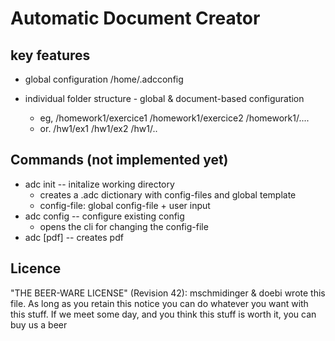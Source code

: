 Automatic Document Creator 
==========================

key features
---------------------------

* global configuration
/home/.adcconfig

* individual folder structure - global & document-based configuration
  - eg, /homework1/exercice1 /homework1/exercice2 /homework1/....
  - or. /hw1/ex1 /hw1/ex2 /hw1/..

Commands (not implemented yet)
------------------------------

* adc init -- initalize working directory
  - creates a .adc dictionary with config-files and global template
  - config-file: global config-file + user input
* adc config -- configure existing config
  - opens the cli for changing the config-file
* adc [pdf] -- creates pdf 

Licence
----------------------------------------------------------------------------
"THE BEER-WARE LICENSE" (Revision 42):
mschmidinger & doebi wrote this file. As long as you retain this notice you
can do whatever you want with this stuff. If we meet some day, and you think
this stuff is worth it, you can buy us a beer

